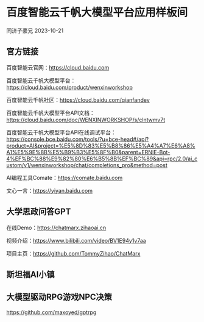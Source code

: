 # 百度智能云千帆大模型平台应用样板间

同济子豪兄 2023-10-21

## 官方链接

百度智能云官网：https://cloud.baidu.com

百度智能云千帆大模型平台：https://cloud.baidu.com/product/wenxinworkshop

百度智能云千帆社区：https://cloud.baidu.com/qianfandev

百度智能云千帆大模型平台API文档：https://cloud.baidu.com/doc/WENXINWORKSHOP/s/clntwmv7t

百度智能云千帆大模型平台API在线调试平台：https://console.bce.baidu.com/tools/?u=bce-head#/api?product=AI&project=%E5%8D%83%E5%B8%86%E5%A4%A7%E6%A8%A1%E5%9E%8B%E5%B9%B3%E5%8F%B0&parent=ERNIE-Bot-4%EF%BC%88%E9%82%80%E6%B5%8B%EF%BC%89&api=rpc/2.0/ai_custom/v1/wenxinworkshop/chat/completions_pro&method=post

AI编程工具Comate：https://comate.baidu.com

文心一言：https://yiyan.baidu.com

## 大学思政问答GPT

在线Demo：https://chatmarx.zihaoai.cn

视频介绍：https://www.bilibili.com/video/BV1E94y1v7aa

项目主页：https://github.com/TommyZihao/ChatMarx

## 斯坦福AI小镇

## 大模型驱动RPG游戏NPC决策

https://github.com/maxoyed/gptrpg
